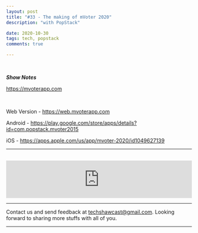 ```yaml
---
layout: post
title: "#33 - The making of mVoter 2020"
description: "with PopStack"

date: 2020-10-30
tags: tech, popstack
comments: true

--- 
```



<br/>

<p><em><strong>Show Notes</strong></em></p>
<p><a href="https://mvoterapp.com">https://mvoterapp.com</a></p>
<p><br></p>
<p>Web Version - <a href="https://web.mvoterapp.com">https://web.mvoterapp.com</a></p>
<p>Android - <a href="https://play.google.com/store/apps/details?id=com.popstack.mvoter2015">https://play.google.com/store/apps/details?id=com.popstack.mvoter2015</a></p>
<p>iOS - <a href="https://apps.apple.com/us/app/mvoter-2020/id1049627139">https://apps.apple.com/us/app/mvoter-2020/id1049627139</a></p>

***


<br/>

<iframe src="https://anchor.fm/techshaw/embed/episodes/The-making-of-mVoter-2020-with-PopStack-elpcq1" height="102px" width="100%" frameborder="0" scrolling="no"></iframe>

***



Contact us and send feedback at [techshawcast@gmail.com](mailto:techshawcast@gmail.com). Looking forward to sharing more stuffs with all of you.

---